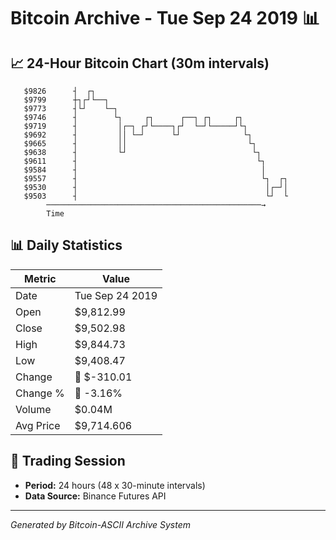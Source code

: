 # Bitcoin Archive - Tue Sep 24 2019 📊

## 📈 24-Hour Bitcoin Chart (30m intervals)

```
   $9826      ┤  ┌┐                                            
   $9799      ┼┐┌┘└──┐                                         
   $9773      ┤└┘    └─┐                                       
   $9746      ┤        └┐     ┌┐      ┌──┐ ┌┐     ┌┐           
   $9719      ┤         │┌─┐ ┌┘└────┐┌┘  └─┘└─────┘└┐          
   $9692      ┤         ││ └─┘      └┘              └┐         
   $9665      ┤         ││                           └┐        
   $9638      ┤         └┘                            └┐       
   $9611      ┤                                        └┐      
   $9584      ┤                                         │      
   $9557      ┤                                         └┐  ┌┐ 
   $9530      ┤                                          │┌─┘│ 
   $9503      ┤                                          └┘  └ 
        ────────────────────────────────────────────────→
        Time
```

## 📊 Daily Statistics

| Metric | Value |
|--------|-------|
| Date | Tue Sep 24 2019 |
| Open | $9,812.99 |
| Close | $9,502.98 |
| High | $9,844.73 |
| Low | $9,408.47 |
| Change | 🔴 $-310.01 |
| Change % | 🔴 -3.16% |
| Volume | $0.04M |
| Avg Price | $9,714.606 |

## 📅 Trading Session

- **Period:** 24 hours (48 x 30-minute intervals)
- **Data Source:** Binance Futures API

---
*Generated by Bitcoin-ASCII Archive System*
